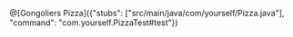 @[Gongoliers Pizza]({"stubs": ["src/main/java/com/yourself/Pizza.java"], "command": "com.yourself.PizzaTest#test"})